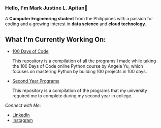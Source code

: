 ### Hello, I'm **Mark Justine L. Apitan**👋

A **Computer Engineering student** from the Philippines with a passion for coding and a growing interest in **data science** and **cloud technology**.

## What I'm Currently Working On:
- [100 Days of Code](https://github.com/MarkApitan/100-Days-of-Code-Phyton)
  
  This repository is a compilation of all the programs I made while taking the 100 Days of Code online Python course by Angela Yu, which focuses on mastering Python by building 100 projects in 100 days.

- [Second Year Programs](https://github.com/MarkApitan/Second-Year-Programs)
  
  This repository is a compilation of the programs that my university required me to complete during my second year in college.

*Connect with Me:*
- [LinkedIn](https://www.linkedin.com/in/markapitan/)  
- [Instagram](https://www.instagram.com/kw4nu/)
